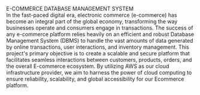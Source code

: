 E-COMMERCE DATABASE MANAGEMENT SYSTEM  
In the fast-paced digital era, electronic commerce (e-commerce) has become an integral part of the global economy, transforming the way businesses operate and consumers engage in transactions. The success of any e-commerce platform relies heavily on an efficient and robust Database Management System (DBMS) to handle the vast amounts of data generated by online transactions, user interactions, and inventory management. 
This project's primary objective is to create a scalable and secure platform that facilitates seamless interactions between customers, products, orders, and the overall E-commerce ecosystem. By utilizing AWS as our cloud infrastructure provider, we aim to harness the power of cloud computing to ensure reliability, scalability, and global accessibility for our Ecommerce platform. 
